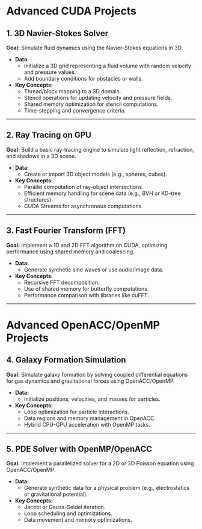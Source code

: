 # Advanced CUDA Projects

## 1. 3D Navier-Stokes Solver
**Goal:** Simulate fluid dynamics using the Navier-Stokes equations in 3D.

- **Data:**
  - Initialize a 3D grid representing a fluid volume with random velocity and pressure values.
  - Add boundary conditions for obstacles or walls.
- **Key Concepts:**
  - Thread/block mapping to a 3D domain.
  - Stencil operations for updating velocity and pressure fields.
  - Shared memory optimization for stencil computations.
  - Time-stepping and convergence criteria.

---

## 2. Ray Tracing on GPU
**Goal:** Build a basic ray-tracing engine to simulate light reflection, refraction, and shadows in a 3D scene.

- **Data:**
  - Create or import 3D object models (e.g., spheres, cubes).
- **Key Concepts:**
  - Parallel computation of ray-object intersections.
  - Efficient memory handling for scene data (e.g., BVH or KD-tree structures).
  - CUDA Streams for asynchronous computations.

---

## 3. Fast Fourier Transform (FFT)
**Goal:** Implement a 1D and 2D FFT algorithm on CUDA, optimizing performance using shared memory and coalescing.

- **Data:**
  - Generate synthetic sine waves or use audio/image data.
- **Key Concepts:**
  - Recursive FFT decomposition.
  - Use of shared memory for butterfly computations.
  - Performance comparison with libraries like cuFFT.

---

# Advanced OpenACC/OpenMP Projects

## 4. Galaxy Formation Simulation
**Goal:** Simulate galaxy formation by solving coupled differential equations for gas dynamics and gravitational forces using OpenACC/OpenMP.

- **Data:**
  - Initialize positions, velocities, and masses for particles.
- **Key Concepts:**
  - Loop optimization for particle interactions.
  - Data regions and memory management in OpenACC.
  - Hybrid CPU-GPU acceleration with OpenMP tasks.

---

## 5. PDE Solver with OpenMP/OpenACC
**Goal:** Implement a parallelized solver for a 2D or 3D Poisson equation using OpenACC/OpenMP.

- **Data:**
  - Generate synthetic data for a physical problem (e.g., electrostatics or gravitational potential).
- **Key Concepts:**
  - Jacobi or Gauss-Seidel iteration.
  - Loop scheduling and optimizations.
  - Data movement and memory optimizations.
